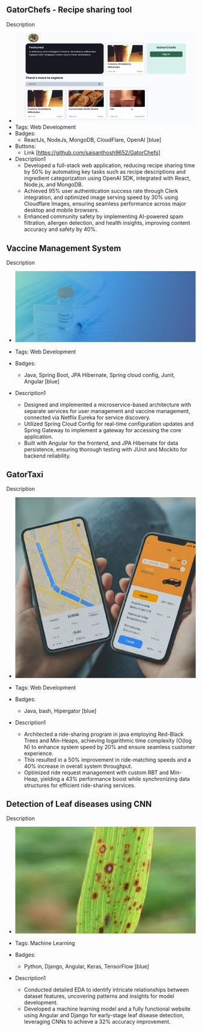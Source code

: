 ## GatorChefs - Recipe sharing tool
Description
- ![600x200](../assets/gatorchefs.png)
- Tags: Web Development
- Badges:
  - ReactJs, NodeJs, MongoDB, CloudFlare, OpenAI [blue]
- Buttons:
  - Link [https://github.com/saisanthosh9652/GatorChefs]
- Description1
  - Developed a full-stack web application, reducing recipe sharing time by 50% by automating key tasks such as recipe descriptions and ingredient categorization using OpenAI SDK, integrated with React, Node.js, and MongoDB.
  - Achieved 95% user authentication success rate through Clerk integration, and optimized image serving speed by 30% using Cloudflare Images, ensuring seamless performance across major desktop and mobile browsers.
  - Enhanced community safety by implementing AI-powered spam filtration, allergen detection, and health insights, improving content accuracy and safety by 40%.

## Vaccine Management System
Description
- ![600x200](../assets/vaccine.png)
- Tags: Web Development
- Badges:
  - Java, Spring Boot, JPA Hibernate, Spring cloud config, Junit, Angular [blue]

- Description1
  - Designed and implemented a microservice-based architecture with separate services for user management and vaccine management, connected via Netflix Eureka for service discovery.
  - Utilized Spring Cloud Config for real-time configuration updates and Spring Gateway to implement a gateway for accessing the core application.
  - Built with Angular for the frontend, and JPA Hibernate for data persistence, ensuring thorough testing with JUnit and Mockito for backend reliability.

## GatorTaxi
Description
- ![600x200](../assets/ride.jpeg)
- Tags: Web Development
- Badges:
  - Java, bash, Hipergator [blue]

- Description1
  - Architected a ride-sharing program in java employing Red-Black Trees and Min-Heaps, achieving logarithmic time complexity (O(log N) to enhance system speed by 20% and ensure seamless customer experience.
  - This resulted in a 50% improvement in ride-matching speeds and a 40% increase in overall system throughput.
  - Optimized ride request management with custom RBT and Min-Heap, yielding a 43% performance boost while synchronizing data structures for efficient ride-sharing services.

## Detection of Leaf diseases using CNN
Description
- ![600x200](../assets/rice.png)
- Tags: Machine Learning
- Badges:
  - Python, Django, Angular, Keras, TensorFlow [blue]

- Description1
  - Conducted detailed EDA to identify intricate relationships between dataset features, uncovering patterns and insights for model development.
  - Developed a machine learning model and a fully functional website using Angular and Django for early-stage leaf disease detection, leveraging CNNs to achieve a 32% accuracy improvement.